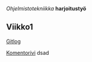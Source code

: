 *Ohjelmistotekniikka* **harjoitustyö**

## Viikko1

[Gitlog](https://github.com/pietarni/ot-harjoitustyo/blob/master/laskarit/viikko1/gitlog.txt)

[Komentorivi](https://github.com/pietarni/ot-harjoitustyo/blob/master/laskarit/viikko1/komentorivi.txt)
dsad
